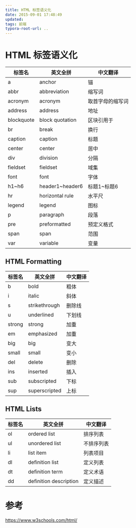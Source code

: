 ```yaml
---
title: HTML 标签语义化
date: 2015-09-01 17:48:49
updated:
tags: 前端
typora-root-url: ..
---
```


# HTML 标签语义化

| **标签名** | **英文全拼**           | **中文翻译**     |
| ---------- | ---------------------- | ---------------- |
| a          | anchor                 | 锚               |
| abbr       | abbreviation           | 缩写词           |
| acronym    | acronym                | 取首字母的缩写词 |
| address    | address                | 地址             |
| blockquote | block quotation        | 区块引用于       |
| br         | break                  | 换行             |
| caption    | caption                | 标题             |
| center     | center                 | 居中             |
| div        | division               | 分隔             |
| fieldset   | fieldset               | 域集             |
| font       | font                   | 字体             |
| h1~h6      | header1~header6        | 标题1~标题6      |
| hr         | horizontal rule        | 水平尺           |
| legend     | legend                 | 图标             |
| p          | paragraph              | 段落             |
| pre        | preformatted           | 预定义格式       |
| span       | span                   | 范围             |
| var        | variable               | 变量             |

## HTML Formatting

| **标签名** | **英文全拼**           | **中文翻译**     |
| ---------- | ---------------------- | ---------------- |
| b          | bold                   | 粗体             |
| i          | italic                 | 斜体             |
| s          | strikethrough          | 删除线           |
| u          | underlined             | 下划线           |
| strong     | strong                 | 加重             |
| em         | emphasized             | 加重             |
| big        | big                    | 变大             |
| small      | small                  | 变小             |
| del        | delete                 | 删除             |
| ins        | inserted               | 插入             |
| sub        | subscripted            | 下标             |
| sup        | superscripted          | 上标             |

## HTML Lists

| **标签名** | **英文全拼**           | **中文翻译**     |
| ---------- | ---------------------- | ---------------- |
| ol         | ordered list           | 排序列表         |
| ul         | unordered list         | 不排序列表       |
| li         | list item              | 列表项目         |
| dl         | definition list        | 定义列表         |
| dt         | definition term        | 定义术语         |
| dd         | definition description | 定义描述         |

# 参考

https://www.w3schools.com/html/
